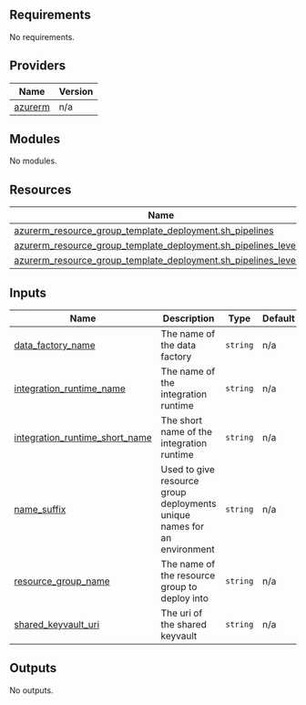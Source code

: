 <!-- BEGIN_TF_DOCS -->
## Requirements

No requirements.

## Providers

| Name | Version |
|------|---------|
| <a name="provider_azurerm"></a> [azurerm](#provider\_azurerm) | n/a |

## Modules

No modules.

## Resources

| Name | Type |
|------|------|
| [azurerm_resource_group_template_deployment.sh_pipelines](https://registry.terraform.io/providers/hashicorp/azurerm/latest/docs/resources/resource_group_template_deployment) | resource |
| [azurerm_resource_group_template_deployment.sh_pipelines_level_0](https://registry.terraform.io/providers/hashicorp/azurerm/latest/docs/resources/resource_group_template_deployment) | resource |
| [azurerm_resource_group_template_deployment.sh_pipelines_level_1](https://registry.terraform.io/providers/hashicorp/azurerm/latest/docs/resources/resource_group_template_deployment) | resource |

## Inputs

| Name | Description | Type | Default | Required |
|------|-------------|------|---------|:--------:|
| <a name="input_data_factory_name"></a> [data\_factory\_name](#input\_data\_factory\_name) | The name of the data factory | `string` | n/a | yes |
| <a name="input_integration_runtime_name"></a> [integration\_runtime\_name](#input\_integration\_runtime\_name) | The name of the integration runtime | `string` | n/a | yes |
| <a name="input_integration_runtime_short_name"></a> [integration\_runtime\_short\_name](#input\_integration\_runtime\_short\_name) | The short name of the integration runtime | `string` | n/a | yes |
| <a name="input_name_suffix"></a> [name\_suffix](#input\_name\_suffix) | Used to give resource group deployments unique names for an environment | `string` | n/a | yes |
| <a name="input_resource_group_name"></a> [resource\_group\_name](#input\_resource\_group\_name) | The name of the resource group to deploy into | `string` | n/a | yes |
| <a name="input_shared_keyvault_uri"></a> [shared\_keyvault\_uri](#input\_shared\_keyvault\_uri) | The uri of the shared keyvault | `string` | n/a | yes |

## Outputs

No outputs.
<!-- END_TF_DOCS -->